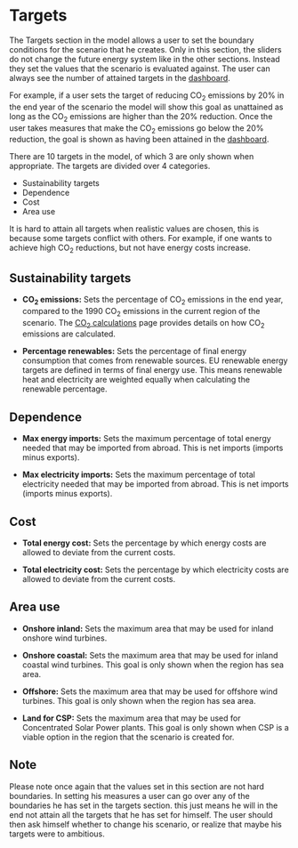 # Targets

The Targets section in the model allows a user to set the boundary conditions for the scenario that he creates. Only in this section, the sliders do not change the future energy system like in the other sections. Instead they set the values that the scenario is evaluated against. The user can always see the number of attained targets in the [dashboard](dashboard.md).

For example, if a user sets the target of reducing CO<sub>2</sub> emissions by 20% in the end year of the scenario the model will show this goal as unattained as long as the CO<sub>2</sub> emissions are higher than the 20% reduction. Once the user takes measures that make the CO<sub>2</sub> emissions go below the 20% reduction, the goal is shown as having been attained in the [dashboard](dashboard.md).

There are 10 targets in the model, of which 3 are only shown when appropriate. The targets are divided over 4 categories.

-   Sustainability targets
-   Dependence
-   Cost
-   Area use

It is hard to attain all targets when realistic values are chosen, this is because some targets conflict with others. For example, if one wants to achieve high CO<sub>2</sub> reductions, but not have energy costs increase.

Sustainability targets
----------------------

- **CO<sub>2</sub> emissions:** Sets the percentage of CO<sub>2</sub> emissions in the end year, compared to the 1990 CO<sub>2</sub> emissions in the current region of the scenario. The [CO<sub>2</sub> calculations](co2_calculations.md) page provides details on how CO<sub>2</sub> emissions are calculated.

- **Percentage renewables:** Sets the percentage of final energy consumption that comes from renewable sources. EU renewable energy targets are defined in terms of final energy use. This means renewable heat and electricity are weighted equally when calculating the renewable percentage.

Dependence
----------

- **Max energy imports:** Sets the maximum percentage of total energy needed that may be imported from abroad. This is net imports (imports minus exports).

- **Max electricity imports:** Sets the maximum percentage of total electricity needed that may be imported from abroad. This is net imports (imports minus exports).

Cost
----

- **Total energy cost:** Sets the percentage by which energy costs are allowed to deviate from the current costs.

- **Total electricity cost:** Sets the percentage by which electricity costs are allowed to deviate from the current costs.

Area use
--------

- **Onshore inland:** Sets the maximum area that may be used for inland onshore wind turbines.

- **Onshore coastal:** Sets the maximum area that may be used for inland coastal wind turbines. This goal is only shown when the region has sea area.

- **Offshore:** Sets the maximum area that may be used for offshore wind turbines. This goal is only shown when the region has sea area.

- **Land for CSP:** Sets the maximum area that may be used for Concentrated Solar Power plants. This goal is only shown when CSP is a viable option in the region that the scenario is created for.

Note
----

Please note once again that the values set in this section are not hard boundaries. In setting his measures a user can go over any of the boundaries he has set in the targets section. this just means he will in the end not attain all the targets that he has set for himself. The user should then ask himself whether to change his scenario, or realize that maybe his targets were to ambitious.
